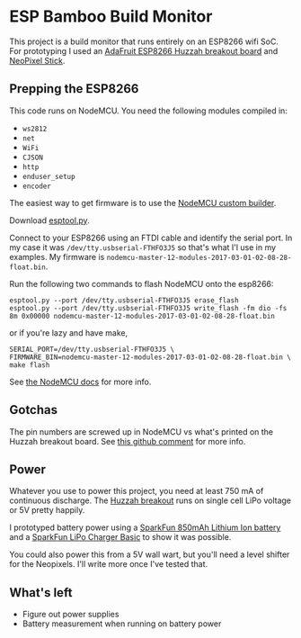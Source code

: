 # ESP Bamboo Build Monitor

This project is a build monitor that runs entirely on an ESP8266 wifi SoC. For prototyping I used an [AdaFruit ESP8266 Huzzah breakout board][huzzah] and [NeoPixel Stick](https://www.adafruit.com/products/1426).

## Prepping the ESP8266

This code runs on NodeMCU. You need the following modules compiled in:

- `ws2812`
- `net`
- `WiFi`
- `CJSON`
- `http`
- `enduser_setup`
- `encoder`

The easiest way to get firmware is to use the [NodeMCU custom builder](https://nodemcu-build.com/).

Download [esptool.py](https://github.com/espressif/esptool).

Connect to your ESP8266 using an FTDI cable and identify the serial port. In my case it was `/dev/tty.usbserial-FTHFO3J5` so that's what I'l use in my examples. My firmware is `nodemcu-master-12-modules-2017-03-01-02-08-28-float.bin`.

Run the following two commands to flash NodeMCU onto the esp8266:
```
esptool.py --port /dev/tty.usbserial-FTHFO3J5 erase_flash
esptool.py --port /dev/tty.usbserial-FTHFO3J5 write_flash -fm dio -fs 8m 0x00000 nodemcu-master-12-modules-2017-03-01-02-08-28-float.bin
```
or if you're lazy and have make,
```
SERIAL_PORT=/dev/tty.usbserial-FTHFO3J5 \
FIRMWARE_BIN=nodemcu-master-12-modules-2017-03-01-02-08-28-float.bin \
make flash
```

See [the NodeMCU docs](https://nodemcu.readthedocs.io/en/master/en/flash/) for more info.

## Gotchas

The pin numbers are screwed up in NodeMCU vs what's printed on the Huzzah breakout board. See [this github comment](https://github.com/esp8266/Arduino/issues/584#issuecomment-123715951) for more info.

## Power

Whatever you use to power this project, you need at least 750 mA of continuous discharge. The [Huzzah breakout][huzzah] runs on single cell LiPo voltage or 5V pretty happily.

I prototyped battery power using a [SparkFun 850mAh Lithium Ion battery](https://www.sparkfun.com/products/13854) and a [SparkFun LiPo Charger Basic](https://www.sparkfun.com/products/10217) to show it was possible.

You could also power this from a 5V wall wart, but you'll need a level shifter for the Neopixels. I'll write more once I've tested that.

## What's left

- Figure out power supplies
- Battery measurement when running on battery power

[huzzah]: https://www.adafruit.com/products/2471
